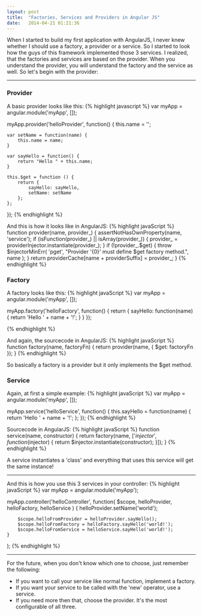 ```yaml
---
layout: post
title:  "Factories, Services and Providers in Angular JS"
date:   2014-04-21 01:21:36
---
```


When I started to build my first application with AngularJS, I never knew whether I should use a factory, a provider or a service. So I started to look how the guys of this framework implemented those 3 services. I realized, that the factories and services are based on the provider. When you understand the provider, you will understand the factory and the service as well. So let's begin with the provider:

<hr />

<h3>Provider</h3>

A basic provider looks like this:
{% highlight javascript %}
var myApp = angular.module('myApp', []);

myApp.provider('helloProvider', function() {
	this.name = '';

	var setName = function(name) {
		this.name = name;
	}

	var sayHello = function() {
		return "Hello " + this.name;
	}

    this.$get = function () {
        return {
        	sayHello: sayHello,
        	setName: setName
        };
    };
});
{% endhighlight %}

And this is how it looks like in AngularJS:
{% highlight javaScript %}
function provider(name, provider_) {
	assertNotHasOwnProperty(name, 'service');
	if (isFunction(provider_) || isArray(provider_)) {
  		provider_ = providerInjector.instantiate(provider_);
	}
	if (!provider_.$get) {
  		throw $injectorMinErr(
	  		'pget', 
	  		"Provider '{0}' must define $get factory method.", name
  		);
	}
	return providerCache[name + providerSuffix] = provider_;
}
{% endhighlight %}

<h3>Factory</h3>

A factory looks like this:
{% highlight javaScript %}
var myApp = angular.module('myApp', []);

myApp.factory('helloFactory', function() {
    return {
        sayHello: function(name) {
            return 'Hello ' + name + '!';
        }
    }
});

{% endhighlight %}

And again, the sourcecode in AngularJS:
{% highlight javaScript %}
function factory(name, factoryFn) 
{ 
	return provider(name, { 
		$get: factoryFn 
	}); 
}
{% endhighlight %}

So basically a factory is a provider but it only implements the $get method.

<h3>Service</h3>

Again, at first a simple example:
{% highlight javaScript %}
var myApp = angular.module('myApp', []);

myApp.service('helloService', function() {
	this.sayHello = function(name) {
		return 'Hello ' + name + '!';
	};
});
{% endhighlight %}

Sourcecode in AngularJS:
{% highlight javaScript %}
function service(name, constructor) {
	return factory(name, ['$injector', function($injector) {
		return $injector.instantiate(constructor);
	}]);
}
{% endhighlight %}

A service instantiates a 'class' and everything that uses this service will get the same instance!

<hr />

And this is how you use this 3 services in your controller:
{% highlight javaScript %}
var myApp = angular.module('myApp');

myApp.controller('helloController', function(
		$scope, 
		helloProvider, 
		helloFactory, 
		helloService
	) {
		helloProvider.setName('world');

		$scope.helloFromProvider = helloProvider.sayHello();
		$scope.helloFromFactory = helloFactory.sayHello('world!');
		$scope.helloFromService = helloService.sayHello('world!');
	}
);
{% endhighlight %}

<hr />

For the future, when you don't know which one to choose, just remember the following:

<ul>
	<li>
		If you want to call your service like normal function, implement a factory.
	</li>
	<li>
		If you want your service to be called with the 'new' operator, use a service.
	</li>
	<li>
		If you need more then that, choose the provider. It's the most configurable of all three. 
	</li>
</ul>
